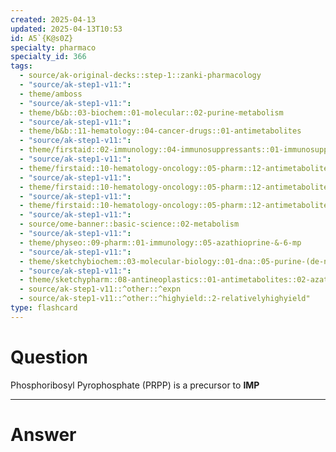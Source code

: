```yaml
---
created: 2025-04-13
updated: 2025-04-13T10:53
id: A5`{K@s0Z}
specialty: pharmaco
specialty_id: 366
tags:
  - source/ak-original-decks::step-1::zanki-pharmacology
  - "source/ak-step1-v11:": 
  - theme/amboss
  - "source/ak-step1-v11:": 
  - theme/b&b::03-biochem::01-molecular::02-purine-metabolism
  - "source/ak-step1-v11:": 
  - theme/b&b::11-hematology::04-cancer-drugs::01-antimetabolites
  - "source/ak-step1-v11:": 
  - theme/firstaid::02-immunology::04-immunosuppressants::01-immunosuppressants::azathioprine
  - "source/ak-step1-v11:": 
  - theme/firstaid::10-hematology-oncology::05-pharm::12-antimetabolites
  - "source/ak-step1-v11:": 
  - theme/firstaid::10-hematology-oncology::05-pharm::12-antimetabolites::purine-synthesis-inhibitors::*basics
  - "source/ak-step1-v11:": 
  - theme/firstaid::10-hematology-oncology::05-pharm::12-antimetabolites::purine-synthesis-inhibitors::azathioprine
  - "source/ak-step1-v11:": 
  - source/ome-banner::basic-science::02-metabolism
  - "source/ak-step1-v11:": 
  - theme/physeo::09-pharm::01-immunology::05-azathioprine-&-6-mp
  - "source/ak-step1-v11:": 
  - theme/sketchybiochem::03-molecular-biology::01-dna::05-purine-(de-novo)-pyrimidine-synthesis
  - "source/ak-step1-v11:": 
  - theme/sketchypharm::08-antineoplastics::01-antimetabolites::02-azathioprine,-6-mercaptopurine,-mycophenolate-mofetil::zanki-extra
  - source/ak-step1-v11::^other::^expn
  - source/ak-step1-v11::^other::^highyield::2-relativelyhighyield"
type: flashcard
---
```


# Question
Phosphoribosyl Pyrophosphate (PRPP) is a precursor to **IMP**

---

# Answer

